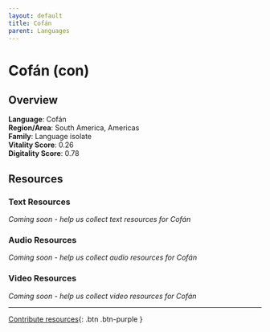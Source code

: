 ```yaml
---
layout: default
title: Cofán
parent: Languages
---
```


# Cofán (con)

## Overview

**Language**: Cofán  
**Region/Area**: South America, Americas  
**Family**: Language isolate  
**Vitality Score**: 0.26  
**Digitality Score**: 0.78  

## Resources

### Text Resources
*Coming soon - help us collect text resources for Cofán*

### Audio Resources
*Coming soon - help us collect audio resources for Cofán*

### Video Resources
*Coming soon - help us collect video resources for Cofán*

---

[Contribute resources](https://fairtrain.github.io/){: .btn .btn-purple }
